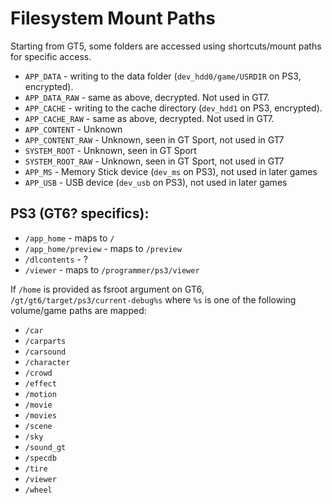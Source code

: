 # Filesystem Mount Paths

Starting from GT5, some folders are accessed using shortcuts/mount paths for specific access.

* `APP_DATA` - writing to the data folder (`dev_hdd0/game/USRDIR` on PS3, encrypted).
* `APP_DATA_RAW` - same as above, decrypted. Not used in GT7.
* `APP_CACHE` - writing to the cache directory (`dev_hdd1` on PS3, encrypted).
* `APP_CACHE_RAW` - same as above, decrypted. Not used in GT7.
* `APP_CONTENT` - Unknown
* `APP_CONTENT_RAW` - Unknown, seen in GT Sport, not used in GT7
* `SYSTEM_ROOT` - Unknown, seen in GT Sport
* `SYSTEM_ROOT_RAW` - Unknown, seen in GT Sport, not used in GT7
* `APP_MS` - Memory Stick device (`dev_ms` on PS3), not used in later games
* `APP_USB` - USB device (`dev_usb` on PS3), not used in later games

## PS3 (GT6? specifics):

* `/app_home` - maps to `/`
* `/app_home/preview` - maps to `/preview`
* `/dlcontents` - ?
* `/viewer` - maps to `/programmer/ps3/viewer`

If `/home` is provided as fsroot argument on GT6, `/gt/gt6/target/ps3/current-debug%s` where `%s` is one of the following volume/game paths are mapped:

* `/car`
* `/carparts`
* `/carsound`
* `/character`
* `/crowd`
* `/effect`
* `/motion`
* `/movie`
* `/movies`
* `/scene`
* `/sky`
* `/sound_gt`
* `/specdb`
* `/tire`
* `/viewer`
* `/wheel`
